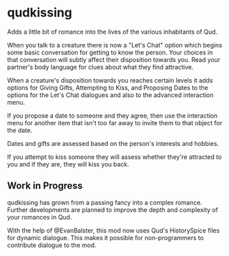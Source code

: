 # qudkissing
Adds a little bit of romance into the lives of the various inhabitants of Qud.

When you talk to a creature there is now a "Let's Chat" option which begins some basic conversation for getting to know the person. Your choices in that conversation will subtly affect their disposition towards you. Read your partner's body language for clues about what they find attractive.

When a creature's disposition towards you reaches certain levels it adds options for Giving Gifts, Attempting to Kiss, and Proposing Dates to the options for the Let's Chat dialogues and also to the advanced interaction menu.

If you propose a date to someone and they agree, then use the interaction menu for another item that isn't too far away to invite them to that object for the date.

Dates and gifts are assessed based on the person's interests and hobbies.

If you attempt to kiss someone they will assess whether they're attracted to you and if they are, they will kiss you back.

## Work in Progress

qudkissing has grown from a passing fancy into a complex romance.  Further developments are planned to improve the depth and complexity of your romances in Qud.

With the help of @EvanBalster, this mod now uses Qud's HistorySpice files for dynamic dialogue.  This makes it possible for non-programmers to contribute dialogue to the mod.